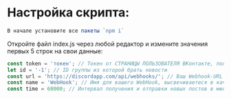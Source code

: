 # Настройка скрипта:
```js
В начале установите все пакеты `npm i`
```
Откройте файл index.js через любой редактор и измените значения первых 5 строк на свои данные:
```js
const token = 'токен'; // Токен от СТРАНИЦЫ ПОЛЬЗОВАТЕЛЯ ВКонтакте, получить можно тут: https://vk.cc/9bJ69C
let id = '-1'; // ID группы из которой брать новости
const url = 'https://discordapp.com/api/webhooks/'; // Ваш Webhook-URL
const name = 'WebHook'; // Имя для вашего WebHook, выcвечиваетеся в качестве имени бота.
const time = 60000; // Интервал получения и отправки новых постов в миллисекундах
```
